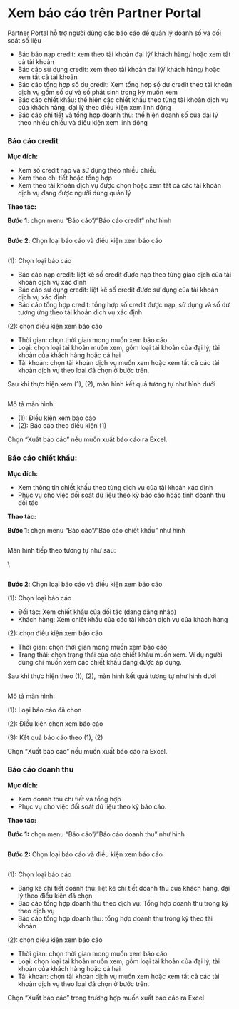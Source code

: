 # Xem báo cáo trên Partner Portal

Partner Portal hỗ trợ người dùng các báo cáo để quản lý doanh số và đối soát số liệu

* Báo báo nạp credit: xem theo tài khoản đại lý/ khách hàng/ hoặc xem tất cả tài khoản
* Báo cáo sử dụng credit: xem theo tài khoản đại lý/ khách hàng/ hoặc xem tất cả tài khoản
* Báo cáo tổng hợp số dự credit: Xem tổng hợp số dư credit theo tài khoản dịch vụ gồm số dư và số phát sinh trong kỳ muốn xem
* Báo cáo chiết khấu: thể hiện các chiết khấu theo từng tài khoản dịch vụ của khách hàng, đại lý theo điều kiện xem linh động
* Báo cáo chi tiết và tổng hợp doanh thu: thể hiện doanh số của đại lý theo nhiều chiều và điều kiện xem linh động&#x20;

### **Báo cáo credit** <a href="#xembaocaotrenpartnerportal-baocaocredit" id="xembaocaotrenpartnerportal-baocaocredit"></a>

**Mục đích:**

* Xem số credit nạp và sử dụng theo nhiều chiều
* Xem theo chi tiết hoặc tổng hợp
* Xem theo tài khoản dịch vụ được chọn hoặc xem tất cả các tài khoản dịch vụ đang được người dùng quản lý

**Thao tác:**

**Bước 1**: chọn menu “Báo cáo”/”Báo cáo credit” như hình

<figure><img src="https://docs.vngcloud.vn/download/thumbnails/59805011/image2023-7-3_13-48-50.png?version=1&#x26;modificationDate=1688366934000&#x26;api=v2" alt=""><figcaption></figcaption></figure>

**Bước 2**: Chọn loại báo cáo và điều kiện xem báo cáo

<figure><img src="https://docs.vngcloud.vn/download/attachments/59805011/image2023-7-3_13-41-58.png?version=1&#x26;modificationDate=1688366522000&#x26;api=v2" alt=""><figcaption></figcaption></figure>

(1): Chọn loại báo cáo

* Báo cáo nạp credit: liệt kê số credit được nạp theo từng giao dịch của tài khoản dịch vụ xác định
* Báo cáo sử dụng credit: liệt kê số credit được sử dụng của tài khoản dịch vụ xác định
* Báo cáo tổng hợp credit: tổng hợp số credit được nạp, sử dụng và số dư tương ứng theo tài khoản dịch vụ xác định

(2): chọn điều kiện xem báo cáo

* Thời gian: chọn thời gian mong muốn xem báo cáo
* Loại: chọn loại tài khoản muốn xem, gồm loại tài khoản của đại lý, tài khoản của khách hàng hoặc cả hai
* Tài khoản: chọn tài khoản dịch vụ muốn xem hoặc xem tất cả các tài khoản dịch vụ theo loại đã chọn ở bước trên.

Sau khi thực hiện xem (1), (2), màn hình kết quả tương tự như hình dưới

<figure><img src="https://docs.vngcloud.vn/download/attachments/59805011/image2023-7-3_13-42-14.png?version=1&#x26;modificationDate=1688366538000&#x26;api=v2" alt=""><figcaption></figcaption></figure>

Mô tả màn hình:

* (1): Điều kiện xem báo cáo
* (2): Báo cáo theo điều kiện (1)

Chọn “Xuất báo cáo” nếu muốn xuất báo cáo ra Excel.

### **Báo cáo chiết khấu:** <a href="#xembaocaotrenpartnerportal-baocaochietkhau" id="xembaocaotrenpartnerportal-baocaochietkhau"></a>

**Mục đích:**

* Xem thông tin chiết khấu theo từng dịch vụ của tài khoản xác định
* Phục vụ cho việc đối soát dữ liệu theo kỳ báo cáo hoặc tính doanh thu đối tác

**Thao tác:**

**Bước 1**: chọn menu “Báo cáo”/”Báo cáo chiết khấu” như hình

<figure><img src="https://docs.vngcloud.vn/download/thumbnails/59805011/image2023-7-3_13-47-10.png?version=1&#x26;modificationDate=1688366834000&#x26;api=v2" alt=""><figcaption></figcaption></figure>

Màn hình tiếp theo tương tự như sau:

\


<figure><img src="https://docs.vngcloud.vn/download/attachments/59805011/image2023-7-3_13-27-28.png?version=1&#x26;modificationDate=1688365652000&#x26;api=v2" alt=""><figcaption></figcaption></figure>

**Bước 2**: Chọn loại báo cáo và điều kiện xem báo cáo

(1): Chọn loại báo cáo

* Đối tác: Xem chiết khấu của đối tác (đang đăng nhập)
* Khách hàng: Xem chiết khấu của các tài khoản dịch vụ của khách hàng

&#x20;(2): chọn điều kiện xem báo cáo

* Thời gian: chọn thời gian mong muốn xem báo cáo
* Trạng thái: chọn trạng thái của các chiết khấu muốn xem. Ví dụ người dùng chỉ muốn xem các chiết khấu đang được áp dụng.

Sau khi thực hiện theo (1), (2), màn hình kết quả tương tự như hình dưới

<figure><img src="https://docs.vngcloud.vn/download/attachments/59805011/image2023-7-3_13-28-49.png?version=1&#x26;modificationDate=1688365732000&#x26;api=v2" alt=""><figcaption></figcaption></figure>

Mô tả màn hình:

(1): Loại báo cáo đã chọn

(2): Điều kiện chọn xem báo cáo

(3): Kết quả báo cáo theo (1), (2)

Chọn “Xuất báo cáo” nếu muốn xuất báo cáo ra Excel.

### **Báo cáo doanh thu** <a href="#xembaocaotrenpartnerportal-baocaodoanhthu" id="xembaocaotrenpartnerportal-baocaodoanhthu"></a>

**Mục đích:**

* Xem doanh thu chi tiết và tổng hợp
* Phục vụ cho việc đối soát dữ liệu theo kỳ báo cáo.

**Thao tác:**

**Bước 1:** chọn menu “Báo cáo”/”Báo cáo doanh thu” như hình

<figure><img src="https://docs.vngcloud.vn/download/thumbnails/59805011/image2023-7-3_13-44-46.png?version=1&#x26;modificationDate=1688366690000&#x26;api=v2" alt=""><figcaption></figcaption></figure>

**Bước 2:** Chọn loại báo cáo và điều kiện xem báo cáo

<figure><img src="https://docs.vngcloud.vn/download/attachments/59805011/image2023-7-3_13-45-28.png?version=1&#x26;modificationDate=1688366732000&#x26;api=v2" alt=""><figcaption></figcaption></figure>

(1): Chọn loại báo cáo

* Bảng kê chi tiết doanh thu: liệt kê chi tiết doanh thu của khách hàng, đại lý theo điều kiện đã chọn
* Báo cáo tổng hợp doanh thu theo dịch vụ: Tổng hợp doanh thu trong kỳ theo dịch vụ
* Báo cáo tổng hợp doanh thu: tổng hợp doanh thu trong kỳ theo tài khoản



&#x20;(2): chọn điều kiện xem báo cáo

* Thời gian: chọn thời gian mong muốn xem báo cáo
* Loại: chọn loại tài khoản muốn xem, gồm loại tài khoản của đại lý, tài khoản của khách hàng hoặc cả hai
* Tài khoản: chọn tài khoản dịch vụ muốn xem hoặc xem tất cả các tài khoản dịch vụ theo loại đã chọn ở bước trên.

Chọn “Xuất báo cáo” trong trường hợp muốn xuất báo cáo ra Excel
